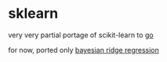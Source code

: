 # sklearn

very very partial portage of scikit-learn to [go](http://golang.org)

for now, ported only [bayesian ridge regression](http://scikit-learn.org/stable/modules/generated/sklearn.linear_model.BayesianRidge.html)


